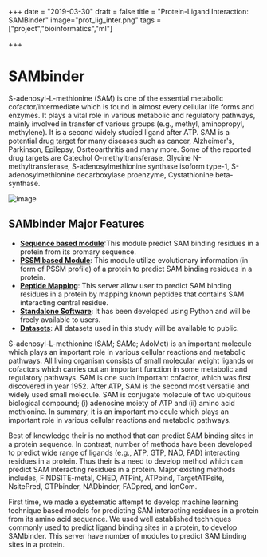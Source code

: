 +++
date = "2019-03-30"
draft = false
title = "Protein-Ligand Interaction: SAMBinder"
image="prot_lig_inter.png"
tags = ["project","bioinformatics","ml"]

+++

# SAMbinder

S-adenosyl-L-methionine (SAM) is one of the essential metabolic cofactor/intermediate which is found in almost every cellular life forms and enzymes. It plays a vital role in various metabolic and regulatory pathways, mainly involved in transfer of various groups (e.g., methyl, aminopropyl, methylene). It is a second widely studied ligand after ATP. SAM is a potential drug target for many diseases such as cancer, Alzheimer's, Parkinson, Epilepsy, Osrteoarthritis and many more. Some of the reported drug targets are Catechol O-methyltransferase, Glycine N-methyltransferase, S-adenosylmethionine synthase isoform type-1, S-adenosylmethionine decarboxylase proenzyme, Cystathionine beta-synthase. 

![image](../sam_new.png)

SAMbinder Major Features
------------------------

*   **[Sequence based module](https://webs.iiitd.edu.in/raghava/sambinder/batch.html)**:This module predict SAM binding residues in a protein from its promary sequence.
*   **[PSSM based Module](https://webs.iiitd.edu.in/raghava/sambinder/submit.html)**: This module utilize evolutionary information (in form of PSSM profile) of a protein to predict SAM binding residues in a protein.
*   **[Peptide Mapping](https://webs.iiitd.edu.in/raghava/sambinder/motif_scan.php)**: This server allow user to predict SAM binding residues in a protein by mapping known peptides that contains SAM interacting central residue.
*   **[Standalone Software](https://webs.iiitd.edu.in/raghava/sambinder/stand.html)**: It has been developed using Python and will be freely available to users.
*   **[Datasets](https://webs.iiitd.edu.in/raghava/sambinder/download.php)**: All datasets used in this study will be available to public.


S-adenosyl-L-methionine (SAM; SAMe; AdoMet) is an important molecule which plays an important role in various cellular reactions and metabolic pathways. All living organism consists of small molecular weight ligands or cofactors which carries out an important function in some metabolic and regulatory pathways. SAM is one such important cofactor, which was first discovered in year 1952. After ATP, SAM is the second most versatile and widely used small molecule. SAM is conjugate molecule of two ubiquitous biological compound; (i) adenosine moiety of ATP and (ii) amino acid methionine. In summary, it is an important molecule which plays an important role in various cellular reactions and metabolic pathways.

Best of knowledge their is no method that can predict SAM binding sites in a protein sequence. In contrast, number of methods have been developed to predict wide range of ligands (e.g., ATP, GTP, NAD, FAD) interacting residues in a protein. Thus their is a need to develop method which can predict SAM interacting residues in a protein. Major existing methods includes, FINDSITE-metal, CHED, ATPint, ATPbind, TargetATPsite, NsitePred, GTPbinder, NADbinder, FADpred, and IonCom. 

First time, we made a systematic attempt to develop machine learning technique based models for predicting SAM interacting residues in a protein from its amino acid sequence. We used well established techniques commonly used to predict ligand binding sites in a protein, to develop SAMbinder. This server have number of modules to predict SAM binding sites in a protein.